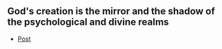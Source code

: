 ## God's creation is the mirror and the shadow of the psychological and divine realms

 - [Post](https://github.com/jerrytigerxu/way-reality-life/blob/master/blog/The%20Reality/God's%20Creation/post.md)
